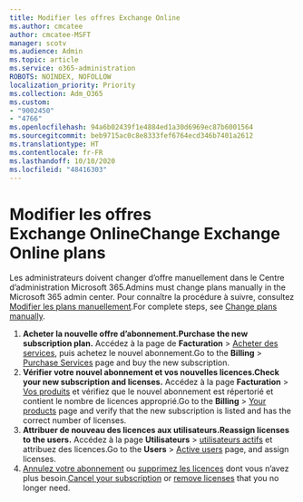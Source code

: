 ```yaml
---
title: Modifier les offres Exchange Online
ms.author: cmcatee
author: cmcatee-MSFT
manager: scotv
ms.audience: Admin
ms.topic: article
ms.service: o365-administration
ROBOTS: NOINDEX, NOFOLLOW
localization_priority: Priority
ms.collection: Adm_O365
ms.custom:
- "9002450"
- "4766"
ms.openlocfilehash: 94a6b02439f1e4884ed1a30d6969ec87b6001564
ms.sourcegitcommit: beb9715ac0c8e8333fef6764ecd346b7401a2612
ms.translationtype: HT
ms.contentlocale: fr-FR
ms.lasthandoff: 10/10/2020
ms.locfileid: "48416303"
---
```

# <a name="change-exchange-online-plans"></a><span data-ttu-id="a6679-102">Modifier les offres Exchange Online</span><span class="sxs-lookup"><span data-stu-id="a6679-102">Change Exchange Online plans</span></span>

<span data-ttu-id="a6679-103">Les administrateurs doivent changer d’offre manuellement dans le Centre d’administration Microsoft 365.</span><span class="sxs-lookup"><span data-stu-id="a6679-103">Admins must change plans manually in the Microsoft 365 admin center.</span></span> <span data-ttu-id="a6679-104">Pour connaître la procédure à suivre, consultez [Modifier les plans manuellement](https://docs.microsoft.com/microsoft-365/commerce/subscriptions/change-plans-manually).</span><span class="sxs-lookup"><span data-stu-id="a6679-104">For complete steps, see [Change plans manually](https://docs.microsoft.com/microsoft-365/commerce/subscriptions/change-plans-manually).</span></span>

1. <span data-ttu-id="a6679-105">**Acheter la nouvelle offre d’abonnement.**</span><span class="sxs-lookup"><span data-stu-id="a6679-105">**Purchase the new subscription plan.**</span></span> <span data-ttu-id="a6679-106">Accédez à la page de **Facturation** > [Acheter des services](https://go.microsoft.com/fwlink/p/?linkid=868433), puis achetez le nouvel abonnement.</span><span class="sxs-lookup"><span data-stu-id="a6679-106">Go to the **Billing** > [Purchase Services](https://go.microsoft.com/fwlink/p/?linkid=868433) page and buy the new subscription.</span></span>
2. <span data-ttu-id="a6679-107">**Vérifier votre nouvel abonnement et vos nouvelles licences.**</span><span class="sxs-lookup"><span data-stu-id="a6679-107">**Check your new subscription and licenses.**</span></span> <span data-ttu-id="a6679-108">Accédez à la page **Facturation** > [Vos produits](https://go.microsoft.com/fwlink/p/?linkid=842054) et vérifiez que le nouvel abonnement est répertorié et contient le nombre de licences approprié.</span><span class="sxs-lookup"><span data-stu-id="a6679-108">Go to the **Billing** > [Your products](https://go.microsoft.com/fwlink/p/?linkid=842054) page and verify that the new subscription is listed and has the correct number of licenses.</span></span>
3. <span data-ttu-id="a6679-109">**Attribuer de nouveau des licences aux utilisateurs.**</span><span class="sxs-lookup"><span data-stu-id="a6679-109">**Reassign licenses to the users.**</span></span> <span data-ttu-id="a6679-110">Accédez à la page **Utilisateurs** > [utilisateurs actifs](https://go.microsoft.com/fwlink/p/?linkid=834822) et attribuez des licences.</span><span class="sxs-lookup"><span data-stu-id="a6679-110">Go to the **Users** > [Active users](https://go.microsoft.com/fwlink/p/?linkid=834822) page, and assign licenses.</span></span>
4. <span data-ttu-id="a6679-111">[Annulez votre abonnement](https://docs.microsoft.com/microsoft-365/commerce/subscriptions/cancel-your-subscription) ou [supprimez les licences](https://docs.microsoft.com/microsoft-365/commerce/licenses/buy-licenses) dont vous n’avez plus besoin.</span><span class="sxs-lookup"><span data-stu-id="a6679-111">[Cancel your subscription](https://docs.microsoft.com/microsoft-365/commerce/subscriptions/cancel-your-subscription) or [remove licenses](https://docs.microsoft.com/microsoft-365/commerce/licenses/buy-licenses) that you no longer need.</span></span>